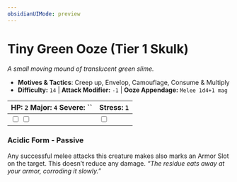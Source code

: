```yaml
---
obsidianUIMode: preview
---
```

# Tiny Green Ooze (Tier 1 Skulk)

*A small moving mound of translucent green slime.*

- **Motives & Tactics**: Creep up, Envelop, Camouflage, Consume & Multiply
- **Difficulty:** `14` | **Attack Modifier:** `-1` | **Ooze Appendage:** `Melee 1d4+1 mag`

| HP: `2` Major: `4` Severe: `` | Stress: `1` |
|--|--|
|  <input type="checkbox" unchecked id="0bf5952d"> <input type="checkbox" unchecked id="8137504a"> |  <input type="checkbox" unchecked id="93773ff1"> |

### Acidic Form - Passive

Any successful melee attacks this creature makes also marks an Armor Slot on the target. This doesn’t reduce any damage. *“The residue eats away at your armor, corroding it slowly.”*




